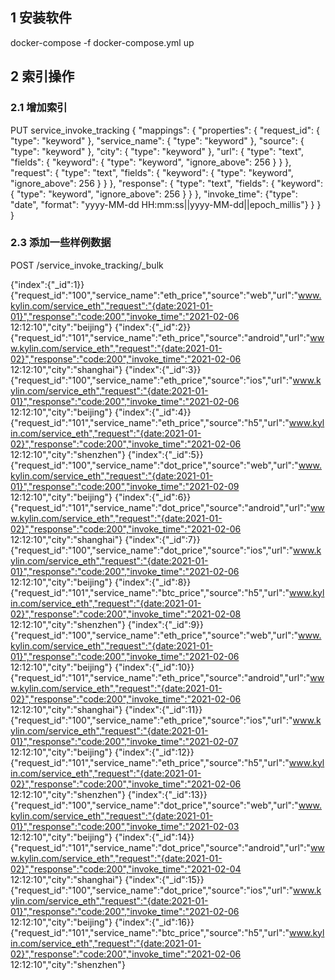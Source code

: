 ## 1 安装软件


docker-compose -f docker-compose.yml up

## 2 索引操作

### 2.1 增加索引
PUT service_invoke_tracking
{
  "mappings": {
      "properties": {
        "request_id": { "type": "keyword" },
        "service_name": { "type": "keyword" },
        "source": { "type": "keyword" },
        "city": { "type": "keyword" },
         "url": {
          "type": "text",
          "fields": {
            "keyword": {
              "type": "keyword",
              "ignore_above": 256
            }
          }
        },
         "request": {
          "type": "text",
          "fields": {
            "keyword": {
              "type": "keyword",
              "ignore_above": 256
            }
          }
        },
        "response": {
          "type": "text",
          "fields": {
            "keyword": {
              "type": "keyword",
              "ignore_above": 256
            }
          }
        },
        "invoke_time": {"type": "date",
        "format": "yyyy-MM-dd HH:mm:ss||yyyy-MM-dd||epoch_millis"}
      }
  }
}





### 2.3 添加一些样例数据


POST /service_invoke_tracking/_bulk

{"index":{"_id":1}}
{"request_id":"100","service_name":"eth_price","source":"web","url":"www.kylin.com/service_eth","request":"{date:2021-01-01}","response":"code:200","invoke_time":"2021-02-06 12:12:10","city":"beijing"}
{"index":{"_id":2}}
{"request_id":"101","service_name":"eth_price","source":"android","url":"www.kylin.com/service_eth","request":"{date:2021-01-02}","response":"code:200","invoke_time":"2021-02-06 12:12:10","city":"shanghai"}
{"index":{"_id":3}}
{"request_id":"100","service_name":"eth_price","source":"ios","url":"www.kylin.com/service_eth","request":"{date:2021-01-01}","response":"code:200","invoke_time":"2021-02-06 12:12:10","city":"beijing"}
{"index":{"_id":4}}
{"request_id":"101","service_name":"eth_price","source":"h5","url":"www.kylin.com/service_eth","request":"{date:2021-01-02}","response":"code:200","invoke_time":"2021-02-06 12:12:10","city":"shenzhen"}
{"index":{"_id":5}}
{"request_id":"100","service_name":"dot_price","source":"web","url":"www.kylin.com/service_eth","request":"{date:2021-01-01}","response":"code:200","invoke_time":"2021-02-09 12:12:10","city":"beijing"}
{"index":{"_id":6}}
{"request_id":"101","service_name":"dot_price","source":"android","url":"www.kylin.com/service_eth","request":"{date:2021-01-02}","response":"code:200","invoke_time":"2021-02-06 12:12:10","city":"shanghai"}
{"index":{"_id":7}}
{"request_id":"100","service_name":"dot_price","source":"ios","url":"www.kylin.com/service_eth","request":"{date:2021-01-01}","response":"code:200","invoke_time":"2021-02-06 12:12:10","city":"beijing"}
{"index":{"_id":8}}
{"request_id":"101","service_name":"btc_price","source":"h5","url":"www.kylin.com/service_eth","request":"{date:2021-01-02}","response":"code:200","invoke_time":"2021-02-08 12:12:10","city":"shenzhen"}
{"index":{"_id":9}}
{"request_id":"100","service_name":"eth_price","source":"web","url":"www.kylin.com/service_eth","request":"{date:2021-01-01}","response":"code:200","invoke_time":"2021-02-06 12:12:10","city":"beijing"}
{"index":{"_id":10}}
{"request_id":"101","service_name":"eth_price","source":"android","url":"www.kylin.com/service_eth","request":"{date:2021-01-02}","response":"code:200","invoke_time":"2021-02-06 12:12:10","city":"shanghai"}
{"index":{"_id":11}}
{"request_id":"100","service_name":"eth_price","source":"ios","url":"www.kylin.com/service_eth","request":"{date:2021-01-01}","response":"code:200","invoke_time":"2021-02-07 12:12:10","city":"beijing"}
{"index":{"_id":12}}
{"request_id":"101","service_name":"eth_price","source":"h5","url":"www.kylin.com/service_eth","request":"{date:2021-01-02}","response":"code:200","invoke_time":"2021-02-06 12:12:10","city":"shenzhen"}
{"index":{"_id":13}}
{"request_id":"100","service_name":"dot_price","source":"web","url":"www.kylin.com/service_eth","request":"{date:2021-01-01}","response":"code:200","invoke_time":"2021-02-03 12:12:10","city":"beijing"}
{"index":{"_id":14}}
{"request_id":"101","service_name":"dot_price","source":"android","url":"www.kylin.com/service_eth","request":"{date:2021-01-02}","response":"code:200","invoke_time":"2021-02-04 12:12:10","city":"shanghai"}
{"index":{"_id":15}}
{"request_id":"100","service_name":"dot_price","source":"ios","url":"www.kylin.com/service_eth","request":"{date:2021-01-01}","response":"code:200","invoke_time":"2021-02-06 12:12:10","city":"beijing"}
{"index":{"_id":16}}
{"request_id":"101","service_name":"btc_price","source":"h5","url":"www.kylin.com/service_eth","request":"{date:2021-01-02}","response":"code:200","invoke_time":"2021-02-06 12:12:10","city":"shenzhen"}

